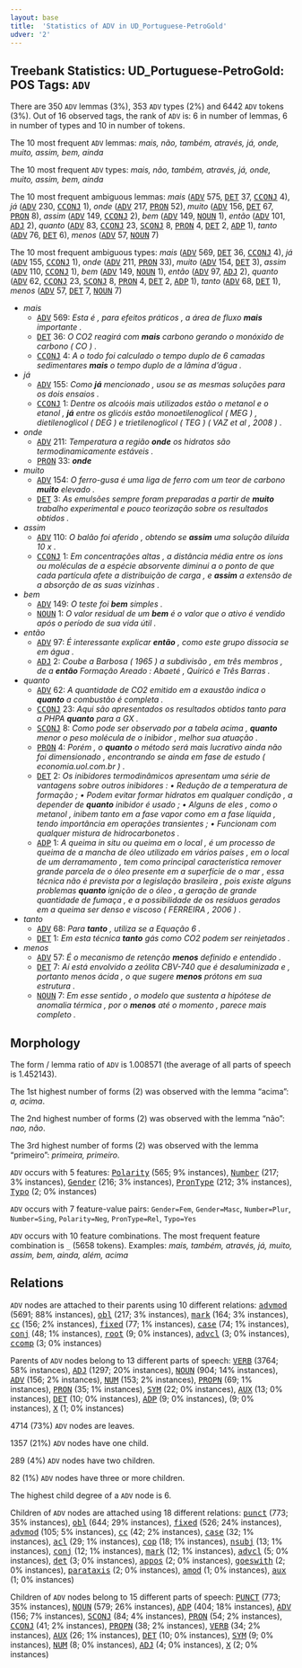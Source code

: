 ```yaml
---
layout: base
title:  'Statistics of ADV in UD_Portuguese-PetroGold'
udver: '2'
---
```


## Treebank Statistics: UD_Portuguese-PetroGold: POS Tags: `ADV`

There are 350 `ADV` lemmas (3%), 353 `ADV` types (2%) and 6442 `ADV` tokens (3%).
Out of 16 observed tags, the rank of `ADV` is: 6 in number of lemmas, 6 in number of types and 10 in number of tokens.

The 10 most frequent `ADV` lemmas: <em>mais, não, também, através, já, onde, muito, assim, bem, ainda</em>

The 10 most frequent `ADV` types:  <em>mais, não, também, através, já, onde, muito, assim, bem, ainda</em>

The 10 most frequent ambiguous lemmas: <em>mais</em> (<tt><a href="pt_petrogold-pos-ADV.html">ADV</a></tt> 575, <tt><a href="pt_petrogold-pos-DET.html">DET</a></tt> 37, <tt><a href="pt_petrogold-pos-CCONJ.html">CCONJ</a></tt> 4), <em>já</em> (<tt><a href="pt_petrogold-pos-ADV.html">ADV</a></tt> 230, <tt><a href="pt_petrogold-pos-CCONJ.html">CCONJ</a></tt> 1), <em>onde</em> (<tt><a href="pt_petrogold-pos-ADV.html">ADV</a></tt> 217, <tt><a href="pt_petrogold-pos-PRON.html">PRON</a></tt> 52), <em>muito</em> (<tt><a href="pt_petrogold-pos-ADV.html">ADV</a></tt> 156, <tt><a href="pt_petrogold-pos-DET.html">DET</a></tt> 67, <tt><a href="pt_petrogold-pos-PRON.html">PRON</a></tt> 8), <em>assim</em> (<tt><a href="pt_petrogold-pos-ADV.html">ADV</a></tt> 149, <tt><a href="pt_petrogold-pos-CCONJ.html">CCONJ</a></tt> 2), <em>bem</em> (<tt><a href="pt_petrogold-pos-ADV.html">ADV</a></tt> 149, <tt><a href="pt_petrogold-pos-NOUN.html">NOUN</a></tt> 1), <em>então</em> (<tt><a href="pt_petrogold-pos-ADV.html">ADV</a></tt> 101, <tt><a href="pt_petrogold-pos-ADJ.html">ADJ</a></tt> 2), <em>quanto</em> (<tt><a href="pt_petrogold-pos-ADV.html">ADV</a></tt> 83, <tt><a href="pt_petrogold-pos-CCONJ.html">CCONJ</a></tt> 23, <tt><a href="pt_petrogold-pos-SCONJ.html">SCONJ</a></tt> 8, <tt><a href="pt_petrogold-pos-PRON.html">PRON</a></tt> 4, <tt><a href="pt_petrogold-pos-DET.html">DET</a></tt> 2, <tt><a href="pt_petrogold-pos-ADP.html">ADP</a></tt> 1), <em>tanto</em> (<tt><a href="pt_petrogold-pos-ADV.html">ADV</a></tt> 76, <tt><a href="pt_petrogold-pos-DET.html">DET</a></tt> 6), <em>menos</em> (<tt><a href="pt_petrogold-pos-ADV.html">ADV</a></tt> 57, <tt><a href="pt_petrogold-pos-NOUN.html">NOUN</a></tt> 7)

The 10 most frequent ambiguous types:  <em>mais</em> (<tt><a href="pt_petrogold-pos-ADV.html">ADV</a></tt> 569, <tt><a href="pt_petrogold-pos-DET.html">DET</a></tt> 36, <tt><a href="pt_petrogold-pos-CCONJ.html">CCONJ</a></tt> 4), <em>já</em> (<tt><a href="pt_petrogold-pos-ADV.html">ADV</a></tt> 155, <tt><a href="pt_petrogold-pos-CCONJ.html">CCONJ</a></tt> 1), <em>onde</em> (<tt><a href="pt_petrogold-pos-ADV.html">ADV</a></tt> 211, <tt><a href="pt_petrogold-pos-PRON.html">PRON</a></tt> 33), <em>muito</em> (<tt><a href="pt_petrogold-pos-ADV.html">ADV</a></tt> 154, <tt><a href="pt_petrogold-pos-DET.html">DET</a></tt> 3), <em>assim</em> (<tt><a href="pt_petrogold-pos-ADV.html">ADV</a></tt> 110, <tt><a href="pt_petrogold-pos-CCONJ.html">CCONJ</a></tt> 1), <em>bem</em> (<tt><a href="pt_petrogold-pos-ADV.html">ADV</a></tt> 149, <tt><a href="pt_petrogold-pos-NOUN.html">NOUN</a></tt> 1), <em>então</em> (<tt><a href="pt_petrogold-pos-ADV.html">ADV</a></tt> 97, <tt><a href="pt_petrogold-pos-ADJ.html">ADJ</a></tt> 2), <em>quanto</em> (<tt><a href="pt_petrogold-pos-ADV.html">ADV</a></tt> 62, <tt><a href="pt_petrogold-pos-CCONJ.html">CCONJ</a></tt> 23, <tt><a href="pt_petrogold-pos-SCONJ.html">SCONJ</a></tt> 8, <tt><a href="pt_petrogold-pos-PRON.html">PRON</a></tt> 4, <tt><a href="pt_petrogold-pos-DET.html">DET</a></tt> 2, <tt><a href="pt_petrogold-pos-ADP.html">ADP</a></tt> 1), <em>tanto</em> (<tt><a href="pt_petrogold-pos-ADV.html">ADV</a></tt> 68, <tt><a href="pt_petrogold-pos-DET.html">DET</a></tt> 1), <em>menos</em> (<tt><a href="pt_petrogold-pos-ADV.html">ADV</a></tt> 57, <tt><a href="pt_petrogold-pos-DET.html">DET</a></tt> 7, <tt><a href="pt_petrogold-pos-NOUN.html">NOUN</a></tt> 7)


* <em>mais</em>
  * <tt><a href="pt_petrogold-pos-ADV.html">ADV</a></tt> 569: <em>Esta é , para efeitos práticos , a área de fluxo <b>mais</b> importante .</em>
  * <tt><a href="pt_petrogold-pos-DET.html">DET</a></tt> 36: <em>O CO2 reagirá com <b>mais</b> carbono gerando o monóxido de carbono ( CO ) .</em>
  * <tt><a href="pt_petrogold-pos-CCONJ.html">CCONJ</a></tt> 4: <em>A o todo foi calculado o tempo duplo de 6 camadas sedimentares <b>mais</b> o tempo duplo de a lâmina d’água .</em>
* <em>já</em>
  * <tt><a href="pt_petrogold-pos-ADV.html">ADV</a></tt> 155: <em>Como <b>já</b> mencionado , usou se as mesmas soluções para os dois ensaios .</em>
  * <tt><a href="pt_petrogold-pos-CCONJ.html">CCONJ</a></tt> 1: <em>Dentre os alcoóis mais utilizados estão o metanol e o etanol , <b>já</b> entre os glicóis estão monoetilenoglicol ( MEG ) , dietilenoglicol ( DEG ) e trietilenoglicol ( TEG ) ( VAZ et al , 2008 ) .</em>
* <em>onde</em>
  * <tt><a href="pt_petrogold-pos-ADV.html">ADV</a></tt> 211: <em>Temperatura a região <b>onde</b> os hidratos são termodinamicamente estáveis .</em>
  * <tt><a href="pt_petrogold-pos-PRON.html">PRON</a></tt> 33: <em><b>onde</b></em>
* <em>muito</em>
  * <tt><a href="pt_petrogold-pos-ADV.html">ADV</a></tt> 154: <em>O ferro-gusa é uma liga de ferro com um teor de carbono <b>muito</b> elevado .</em>
  * <tt><a href="pt_petrogold-pos-DET.html">DET</a></tt> 3: <em>As emulsões sempre foram preparadas a partir de <b>muito</b> trabalho experimental e pouco teorização sobre os resultados obtidos .</em>
* <em>assim</em>
  * <tt><a href="pt_petrogold-pos-ADV.html">ADV</a></tt> 110: <em>O balão foi aferido , obtendo se <b>assim</b> uma solução diluída 10 x .</em>
  * <tt><a href="pt_petrogold-pos-CCONJ.html">CCONJ</a></tt> 1: <em>Em concentrações altas , a distância média entre os íons ou moléculas de a espécie absorvente diminui a o ponto de que cada partícula afete a distribuição de carga , e <b>assim</b> a extensão de a absorção de as suas vizinhas .</em>
* <em>bem</em>
  * <tt><a href="pt_petrogold-pos-ADV.html">ADV</a></tt> 149: <em>O teste foi <b>bem</b> simples .</em>
  * <tt><a href="pt_petrogold-pos-NOUN.html">NOUN</a></tt> 1: <em>O valor residual de um <b>bem</b> é o valor que o ativo é vendido após o período de sua vida útil .</em>
* <em>então</em>
  * <tt><a href="pt_petrogold-pos-ADV.html">ADV</a></tt> 97: <em>É interessante explicar <b>então</b> , como este grupo dissocia se em água .</em>
  * <tt><a href="pt_petrogold-pos-ADJ.html">ADJ</a></tt> 2: <em>Coube a Barbosa ( 1965 ) a subdivisão , em três membros , de a <b>então</b> Formação Areado : Abaeté , Quiricó e Três Barras .</em>
* <em>quanto</em>
  * <tt><a href="pt_petrogold-pos-ADV.html">ADV</a></tt> 62: <em>A quantidade de CO2 emitido em a exaustão indica o <b>quanto</b> a combustão é completa .</em>
  * <tt><a href="pt_petrogold-pos-CCONJ.html">CCONJ</a></tt> 23: <em>Aqui são apresentados os resultados obtidos tanto para a PHPA <b>quanto</b> para a GX .</em>
  * <tt><a href="pt_petrogold-pos-SCONJ.html">SCONJ</a></tt> 8: <em>Como pode ser observado por a tabela acima , <b>quanto</b> menor o peso molécula de o inibidor , melhor sua atuação .</em>
  * <tt><a href="pt_petrogold-pos-PRON.html">PRON</a></tt> 4: <em>Porém , o <b>quanto</b> o método será mais lucrativo ainda não foi dimensionado , encontrando se ainda em fase de estudo ( economia.uol.com.br ) .</em>
  * <tt><a href="pt_petrogold-pos-DET.html">DET</a></tt> 2: <em>Os inibidores termodinâmicos apresentam uma série de vantagens sobre outros inibidores : • Redução de a temperatura de formação ; • Podem evitar formar hidratos em qualquer condição , a depender de <b>quanto</b> inibidor é usado ; • Alguns de eles , como o metanol , inibem tanto em a fase vapor como em a fase líquida , tendo importância em operações transientes ; • Funcionam com qualquer mistura de hidrocarbonetos .</em>
  * <tt><a href="pt_petrogold-pos-ADP.html">ADP</a></tt> 1: <em>A queima in situ ou queima em o local , é um processo de queima de a mancha de óleo utilizado em vários países , em o local de um derramamento , tem como principal característica remover grande parcela de o óleo presente em a superfície de o mar , essa técnica não é prevista por a legislação brasileira , pois existe alguns problemas <b>quanto</b> ignição de o óleo , a geração de grande quantidade de fumaça , e a possibilidade de os resíduos gerados em a queima ser denso e viscoso ( FERREIRA , 2006 ) .</em>
* <em>tanto</em>
  * <tt><a href="pt_petrogold-pos-ADV.html">ADV</a></tt> 68: <em>Para <b>tanto</b> , utiliza se a Equação 6 .</em>
  * <tt><a href="pt_petrogold-pos-DET.html">DET</a></tt> 1: <em>Em esta técnica <b>tanto</b> gás como CO2 podem ser reinjetados .</em>
* <em>menos</em>
  * <tt><a href="pt_petrogold-pos-ADV.html">ADV</a></tt> 57: <em>É o mecanismo de retenção <b>menos</b> definido e entendido .</em>
  * <tt><a href="pt_petrogold-pos-DET.html">DET</a></tt> 7: <em>Aí está envolvido a zeólita CBV-740 que é desaluminizada e , portanto menos ácida , o que sugere <b>menos</b> prótons em sua estrutura .</em>
  * <tt><a href="pt_petrogold-pos-NOUN.html">NOUN</a></tt> 7: <em>Em esse sentido , o modelo que sustenta a hipótese de anomalia térmica , por o <b>menos</b> até o momento , parece mais completo .</em>

## Morphology

The form / lemma ratio of `ADV` is 1.008571 (the average of all parts of speech is 1.452143).

The 1st highest number of forms (2) was observed with the lemma “acima”: <em>a, acima</em>.

The 2nd highest number of forms (2) was observed with the lemma “não”: <em>nao, não</em>.

The 3rd highest number of forms (2) was observed with the lemma “primeiro”: <em>primeira, primeiro</em>.

`ADV` occurs with 5 features: <tt><a href="pt_petrogold-feat-Polarity.html">Polarity</a></tt> (565; 9% instances), <tt><a href="pt_petrogold-feat-Number.html">Number</a></tt> (217; 3% instances), <tt><a href="pt_petrogold-feat-Gender.html">Gender</a></tt> (216; 3% instances), <tt><a href="pt_petrogold-feat-PronType.html">PronType</a></tt> (212; 3% instances), <tt><a href="pt_petrogold-feat-Typo.html">Typo</a></tt> (2; 0% instances)

`ADV` occurs with 7 feature-value pairs: `Gender=Fem`, `Gender=Masc`, `Number=Plur`, `Number=Sing`, `Polarity=Neg`, `PronType=Rel`, `Typo=Yes`

`ADV` occurs with 10 feature combinations.
The most frequent feature combination is `_` (5658 tokens).
Examples: <em>mais, também, através, já, muito, assim, bem, ainda, além, acima</em>


## Relations

`ADV` nodes are attached to their parents using 10 different relations: <tt><a href="pt_petrogold-dep-advmod.html">advmod</a></tt> (5691; 88% instances), <tt><a href="pt_petrogold-dep-obl.html">obl</a></tt> (217; 3% instances), <tt><a href="pt_petrogold-dep-mark.html">mark</a></tt> (164; 3% instances), <tt><a href="pt_petrogold-dep-cc.html">cc</a></tt> (156; 2% instances), <tt><a href="pt_petrogold-dep-fixed.html">fixed</a></tt> (77; 1% instances), <tt><a href="pt_petrogold-dep-case.html">case</a></tt> (74; 1% instances), <tt><a href="pt_petrogold-dep-conj.html">conj</a></tt> (48; 1% instances), <tt><a href="pt_petrogold-dep-root.html">root</a></tt> (9; 0% instances), <tt><a href="pt_petrogold-dep-advcl.html">advcl</a></tt> (3; 0% instances), <tt><a href="pt_petrogold-dep-ccomp.html">ccomp</a></tt> (3; 0% instances)

Parents of `ADV` nodes belong to 13 different parts of speech: <tt><a href="pt_petrogold-pos-VERB.html">VERB</a></tt> (3764; 58% instances), <tt><a href="pt_petrogold-pos-ADJ.html">ADJ</a></tt> (1297; 20% instances), <tt><a href="pt_petrogold-pos-NOUN.html">NOUN</a></tt> (904; 14% instances), <tt><a href="pt_petrogold-pos-ADV.html">ADV</a></tt> (156; 2% instances), <tt><a href="pt_petrogold-pos-NUM.html">NUM</a></tt> (153; 2% instances), <tt><a href="pt_petrogold-pos-PROPN.html">PROPN</a></tt> (69; 1% instances), <tt><a href="pt_petrogold-pos-PRON.html">PRON</a></tt> (35; 1% instances), <tt><a href="pt_petrogold-pos-SYM.html">SYM</a></tt> (22; 0% instances), <tt><a href="pt_petrogold-pos-AUX.html">AUX</a></tt> (13; 0% instances), <tt><a href="pt_petrogold-pos-DET.html">DET</a></tt> (10; 0% instances), <tt><a href="pt_petrogold-pos-ADP.html">ADP</a></tt> (9; 0% instances),  (9; 0% instances), <tt><a href="pt_petrogold-pos-X.html">X</a></tt> (1; 0% instances)

4714 (73%) `ADV` nodes are leaves.

1357 (21%) `ADV` nodes have one child.

289 (4%) `ADV` nodes have two children.

82 (1%) `ADV` nodes have three or more children.

The highest child degree of a `ADV` node is 6.

Children of `ADV` nodes are attached using 18 different relations: <tt><a href="pt_petrogold-dep-punct.html">punct</a></tt> (773; 35% instances), <tt><a href="pt_petrogold-dep-obl.html">obl</a></tt> (644; 29% instances), <tt><a href="pt_petrogold-dep-fixed.html">fixed</a></tt> (526; 24% instances), <tt><a href="pt_petrogold-dep-advmod.html">advmod</a></tt> (105; 5% instances), <tt><a href="pt_petrogold-dep-cc.html">cc</a></tt> (42; 2% instances), <tt><a href="pt_petrogold-dep-case.html">case</a></tt> (32; 1% instances), <tt><a href="pt_petrogold-dep-acl.html">acl</a></tt> (29; 1% instances), <tt><a href="pt_petrogold-dep-cop.html">cop</a></tt> (18; 1% instances), <tt><a href="pt_petrogold-dep-nsubj.html">nsubj</a></tt> (13; 1% instances), <tt><a href="pt_petrogold-dep-conj.html">conj</a></tt> (12; 1% instances), <tt><a href="pt_petrogold-dep-mark.html">mark</a></tt> (12; 1% instances), <tt><a href="pt_petrogold-dep-advcl.html">advcl</a></tt> (5; 0% instances), <tt><a href="pt_petrogold-dep-det.html">det</a></tt> (3; 0% instances), <tt><a href="pt_petrogold-dep-appos.html">appos</a></tt> (2; 0% instances), <tt><a href="pt_petrogold-dep-goeswith.html">goeswith</a></tt> (2; 0% instances), <tt><a href="pt_petrogold-dep-parataxis.html">parataxis</a></tt> (2; 0% instances), <tt><a href="pt_petrogold-dep-amod.html">amod</a></tt> (1; 0% instances), <tt><a href="pt_petrogold-dep-aux.html">aux</a></tt> (1; 0% instances)

Children of `ADV` nodes belong to 15 different parts of speech: <tt><a href="pt_petrogold-pos-PUNCT.html">PUNCT</a></tt> (773; 35% instances), <tt><a href="pt_petrogold-pos-NOUN.html">NOUN</a></tt> (579; 26% instances), <tt><a href="pt_petrogold-pos-ADP.html">ADP</a></tt> (404; 18% instances), <tt><a href="pt_petrogold-pos-ADV.html">ADV</a></tt> (156; 7% instances), <tt><a href="pt_petrogold-pos-SCONJ.html">SCONJ</a></tt> (84; 4% instances), <tt><a href="pt_petrogold-pos-PRON.html">PRON</a></tt> (54; 2% instances), <tt><a href="pt_petrogold-pos-CCONJ.html">CCONJ</a></tt> (41; 2% instances), <tt><a href="pt_petrogold-pos-PROPN.html">PROPN</a></tt> (38; 2% instances), <tt><a href="pt_petrogold-pos-VERB.html">VERB</a></tt> (34; 2% instances), <tt><a href="pt_petrogold-pos-AUX.html">AUX</a></tt> (26; 1% instances), <tt><a href="pt_petrogold-pos-DET.html">DET</a></tt> (10; 0% instances), <tt><a href="pt_petrogold-pos-SYM.html">SYM</a></tt> (9; 0% instances), <tt><a href="pt_petrogold-pos-NUM.html">NUM</a></tt> (8; 0% instances), <tt><a href="pt_petrogold-pos-ADJ.html">ADJ</a></tt> (4; 0% instances), <tt><a href="pt_petrogold-pos-X.html">X</a></tt> (2; 0% instances)

